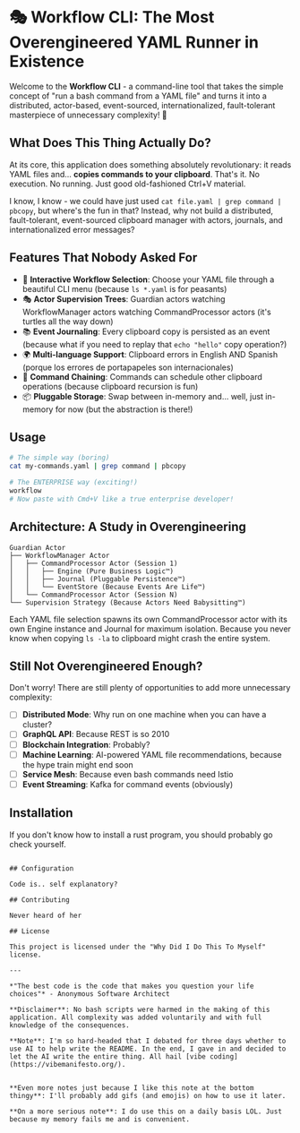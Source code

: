 # 🎭 Workflow CLI: The Most Overengineered YAML Runner in Existence

Welcome to the **Workflow CLI** - a command-line tool that takes the simple concept of "run a bash command from a YAML file" and turns it into a distributed, actor-based, event-sourced, internationalized, fault-tolerant masterpiece of unnecessary complexity! 🚀

## What Does This Thing Actually Do?

At its core, this application does something absolutely revolutionary: it reads YAML files and... **copies commands to your clipboard**. That's it. No execution. No running. Just good old-fashioned Ctrl+V material.

I know, I know - we could have just used `cat file.yaml | grep command | pbcopy`, but where's the fun in that? Instead, why not build a distributed, fault-tolerant, event-sourced clipboard manager with actors, journals, and internationalized error messages?

## Features That Nobody Asked For

- 🎪 **Interactive Workflow Selection**: Choose your YAML file through a beautiful CLI menu (because `ls *.yaml` is for peasants)
- 🎭 **Actor Supervision Trees**: Guardian actors watching WorkflowManager actors watching CommandProcessor actors (it's turtles all the way down)
- 📚 **Event Journaling**: Every clipboard copy is persisted as an event (because what if you need to replay that `echo "hello"` copy operation?)
- 🌍 **Multi-language Support**: Clipboard errors in English AND Spanish (porque los errores de portapapeles son internacionales)
- 🔄 **Command Chaining**: Commands can schedule other clipboard operations (because clipboard recursion is fun)
- 📦 **Pluggable Storage**: Swap between in-memory and... well, just in-memory for now (but the abstraction is there!)

## Usage

```bash
# The simple way (boring)
cat my-commands.yaml | grep command | pbcopy

# The ENTERPRISE way (exciting!)
workflow
# Now paste with Cmd+V like a true enterprise developer!
```

## Architecture: A Study in Overengineering

```
Guardian Actor
├── WorkflowManager Actor
│   ├── CommandProcessor Actor (Session 1)
│   │   ├── Engine (Pure Business Logic™)
│   │   ├── Journal (Pluggable Persistence™)
│   │   └── EventStore (Because Events Are Life™)
│   └── CommandProcessor Actor (Session N)
└── Supervision Strategy (Because Actors Need Babysitting™)
```

Each YAML file selection spawns its own CommandProcessor actor with its own Engine instance and Journal for maximum isolation. Because you never know when copying `ls -la` to clipboard might crash the entire system.

## Still Not Overengineered Enough?

Don't worry! There are still plenty of opportunities to add more unnecessary complexity:

- [ ] **Distributed Mode**: Why run on one machine when you can have a cluster?
- [ ] **GraphQL API**: Because REST is so 2010
- [ ] **Blockchain Integration**: Probably?
- [ ] **Machine Learning**: AI-powered YAML file recommendations, because the hype train might end soon
- [ ] **Service Mesh**: Because even bash commands need Istio
- [ ] **Event Streaming**: Kafka for command events (obviously)

## Installation

If you don't know how to install a rust program, you should probably go check yourself.

```

## Configuration

Code is.. self explanatory?

## Contributing

Never heard of her

## License

This project is licensed under the "Why Did I Do This To Myself" license.

---

*"The best code is the code that makes you question your life choices"* - Anonymous Software Architect

**Disclaimer**: No bash scripts were harmed in the making of this application. All complexity was added voluntarily and with full knowledge of the consequences.

**Note**: I'm so hard-headed that I debated for three days whether to use AI to help write the README. In the end, I gave in and decided to let the AI write the entire thing. All hail [vibe coding](https://vibemanifesto.org/).


**Even more notes just because I like this note at the bottom thingy**: I'll probably add gifs (and emojis) on how to use it later.

**On a more serious note**: I do use this on a daily basis LOL. Just because my memory fails me and is convenient.
